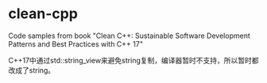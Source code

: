 # clean-cpp
Code samples from book "Clean C++: Sustainable Software Development Patterns and Best Practices with C++ 17"

C++17中通过std::string_view来避免string复制，编译器暂时不支持，所以暂时都改成了string。
